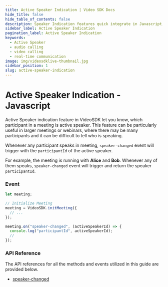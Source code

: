 ```yaml
---
title: Active Speaker Indication | Video SDK Docs
hide_title: false
hide_table_of_contents: false
description: Speaker Indication features quick integrate in Javascript, React JS, Android, IOS, React Native, Flutter with Video SDK to add live video & audio conferencing to your applications.
sidebar_label: Active Speaker Indication
pagination_label: Active Speaker Indication
keywords:
  - Active Speaker
  - audio calling
  - video calling
  - real-time communication
image: img/videosdklive-thumbnail.jpg
sidebar_position: 1
slug: active-speaker-indication
---
```


# Active Speaker Indication - Javascript

Active Speaker indication feature in VideoSDK let you know, which participant in a meeting is active speaker. This feature can be particularly useful in larger meetings or webinars, where there may be many participants and it can be difficult to tell who is speaking.

Whenever any participant speaks in meeting, `speaker-changed` event will trigger with the `participantId` of the active speaker.

For example, the meeting is running with **Alice** and **Bob**. Whenever any of them speaks, `speaker-changed` event will trigger and return the speaker `participantId`.

### Event

```js
let meeting;

// Initialize Meeting
meeting = VideoSDK.initMeeting({
  // ...
});

meeting.on("speaker-changed", (activeSpeakerId) => {
  console.log("participantId", activeSpeakerId);
  //
});
```

### API Reference

The API references for all the methods and events utilized in this guide are provided below.

- [speaker-changed](/javascript/api/sdk-reference/meeting-class/events#speaker-changed)
